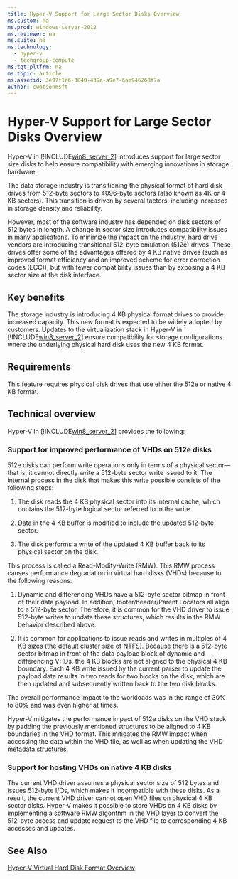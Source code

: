 ```yaml
---
title: Hyper-V Support for Large Sector Disks Overview
ms.custom: na
ms.prod: windows-server-2012
ms.reviewer: na
ms.suite: na
ms.technology: 
  - hyper-v
  - techgroup-compute
ms.tgt_pltfrm: na
ms.topic: article
ms.assetid: 3e97f1a6-3840-439a-a9e7-6ae946268f7a
author: cwatsonmsft
---
```

# Hyper-V Support for Large Sector Disks Overview
Hyper\-V in [!INCLUDE[win8_server_2](../Token/win8_server_2_md.md)] introduces support for large sector size disks to help ensure compatibility with emerging innovations in storage hardware.  
  
The data storage industry is transitioning the physical format of hard disk drives from 512\-byte sectors to 4096\-byte sectors \(also known as 4K or 4 KB sectors\). This transition is driven by several factors, including increases in storage density and reliability.  
  
However, most of the software industry has depended on disk sectors of 512 bytes in length. A change in sector size introduces compatibility issues in many applications. To minimize the impact on the industry, hard drive vendors are introducing transitional 512\-byte emulation \(512e\) drives. These drives offer some of the advantages offered by 4 KB native drives \(such as improved format efficiency and an improved scheme for error correction codes \(ECC\)\), but with fewer compatibility issues than by exposing a 4 KB sector size at the disk interface.  
  
## Key benefits  
The storage industry is introducing 4 KB physical format drives to provide increased capacity. This new format is expected to be widely adopted by customers. Updates to the virtualization stack in Hyper\-V in [!INCLUDE[win8_server_2](../Token/win8_server_2_md.md)] ensure compatibility for storage configurations where the underlying physical hard disk uses the new 4 KB format.  
  
## Requirements  
This feature requires physical disk drives that use either the 512e or native 4 KB format.  
  
## Technical overview  
Hyper\-V in [!INCLUDE[win8_server_2](../Token/win8_server_2_md.md)] provides the following:  
  
### Support for improved performance of VHDs on 512e disks  
512e disks can perform write operations only in terms of a physical sector—that is, it cannot directly write a 512\-byte sector write issued to it. The internal process in the disk that makes this write possible consists of the following steps:  
  
1.  The disk reads the 4 KB physical sector into its internal cache, which contains the 512\-byte logical sector referred to in the write.  
  
2.  Data in the 4 KB buffer is modified to include the updated 512\-byte sector.  
  
3.  The disk performs a write of the updated 4 KB buffer back to its physical sector on the disk.  
  
This process is called a Read\-Modify\-Write \(RMW\). This RMW process causes performance degradation in virtual hard disks \(VHDs\) because to the following reasons:  
  
1.  Dynamic and differencing VHDs have a 512\-byte sector bitmap in front of their data payload. In addition, footer\/header\/Parent Locators all align to a 512\-byte sector. Therefore, it is common for the VHD driver to issue 512\-byte writes to update these structures, which results in the RMW behavior described above.  
  
2.  It is common for applications to issue reads and writes in multiples of 4 KB sizes \(the default cluster size of NTFS\). Because there is a 512\-byte sector bitmap in front of the data payload block of dynamic and differencing VHDs, the 4 KB blocks are not aligned to the physical 4 KB boundary. Each 4 KB write issued by the current parser to update the payload data results in two reads for two blocks on the disk, which are then updated and subsequently written back to the two disk blocks.  
  
The overall performance impact to the workloads was in the range of 30% to 80% and was even higher at times.  
  
Hyper\-V mitigates the performance impact of 512e disks on the VHD stack by padding the previously mentioned structures to be aligned to 4 KB boundaries in the VHD format. This mitigates the RMW impact when accessing the data within the VHD file, as well as when updating the VHD metadata structures.  
  
### Support for hosting VHDs on native 4 KB disks  
The current VHD driver assumes a physical sector size of 512 bytes and issues 512\-byte I\/Os, which makes it incompatible with these disks. As a result, the current VHD driver cannot open VHD files on physical 4 KB sector disks. Hyper\-V makes it possible to store VHDs on 4 KB disks by implementing a software RMW algorithm in the VHD layer to convert the 512\-byte access and update request to the VHD file to corresponding 4 KB accesses and updates.  
  
## See Also  
[Hyper\-V Virtual Hard Disk Format Overview](assetId:///248806ae-6797-46d1-b1be-24cbf1bafba4)  
  
